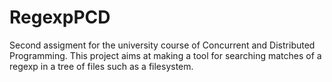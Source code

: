 # RegexpPCD
Second assigment for the university course of Concurrent and Distributed Programming. This project aims at making a tool for searching matches of a regexp in a tree of files such as a filesystem.
